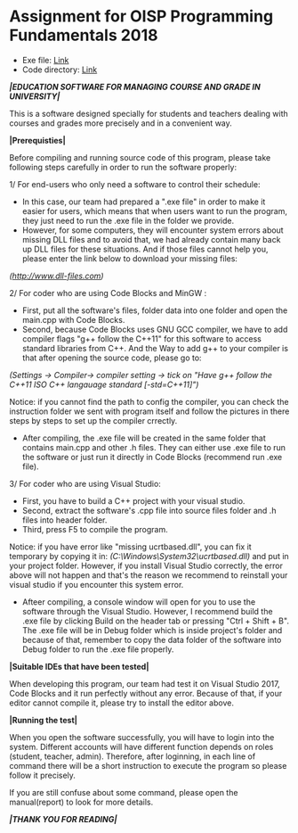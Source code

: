 # Assignment for OISP Programming Fundamentals 2018

- Exe file: [Link](https://github.com/dntrng/Uni-Management-System/tree/master/Uni-Management-System)
- Code directory: [Link](https://github.com/dntrng/Uni-Management-System/tree/master/Uni-Management-System/code)

***|EDUCATION SOFTWARE FOR MANAGING COURSE AND GRADE IN UNIVERSITY|***

This is a software designed specially for students and teachers dealing with courses
and grades more precisely and in a convenient way.

**|Prerequisties|**

Before compiling and running source code of this program, please take following steps carefully
in order to run the software properly:

1/ For end-users who only need a software to control their schedule:
- In this case, our team had prepared a ".exe file" in order to make it easier for 
users, which means that when users want to run the program, they just need to run
the .exe file in the folder we provide.
- However, for some computers, they will encounter system errors about missing DLL
files and to avoid that, we had already contain many back up DLL files for these
situations. And if those files cannot help you, please enter the link below to 
download your missing files:

*(http://www.dll-files.com)*

2/ For coder who are using Code Blocks and MinGW :
- First, put all the software's files, folder data into one folder and open the main.cpp with Code Blocks.
- Second, because Code Blocks uses GNU GCC compiler, we have to add compiler flags "g++ follow 
the C++11" for this software to access standard libraries from C++. And the Way
to add g++ to your compiler is that after opening the source code, please go to: 

*(Settings -> Compiler-> compiler setting -> tick on "Have g++ follow the C++11 ISO C++ langauage standard [-std=C++11]")*

Notice: if you cannot find the path to config the compiler, you can check the instruction folder 
we sent with program itself and follow the pictures in there steps by steps to set up the compiler
crrectly.

- After compiling, the .exe file will be created in the same folder that contains main.cpp and other .h files. They can either
use .exe file to run the software or just run it directly in Code Blocks (recommend run .exe file).

3/ For coder who are using Visual Studio:
- First, you have to build a C++ project with your visual studio.
- Second, extract the software's .cpp file into source files folder and .h files into header folder.
- Third, press F5 to compile the program.

Notice: if you have error like "missing ucrtbased.dll", you can fix it temporary by copying it in: *(C:\Windows\System32\ucrtbased.dll)*
and put in your project folder. However, if you install Visual Studio correctly, the error above 
will not happen and that's the reason we recommend to reinstall your visual studio if you encounter 
this system error.

- Afteer compiling, a console window will open for you to use the software through the Visual Studio. However, I recommend
build the .exe file by clicking Build on the header tab or pressing "Ctrl + Shift + B". The .exe file will be in Debug folder
which is inside project's folder and because of that, remember to copy the data folder of the software into Debug folder to
run the .exe file properly.

**|Suitable IDEs that have been tested|**

When developing this program, our team had test it on Visual Studio 2017, Code Blocks and it run perfectly
without any error. Because of that, if your editor cannot compile it, please try to install the editor above.

**|Running the test|**

When you open the software successfully, you will have to login into the system. Different accounts will have
different function depends on roles (student, teacher, admin). Therefore, after loginning, in each line of
command there will be a short instruction to execute the program so please follow it precisely.

If you are still confuse about some command, please open the manual(report) to look for more details.

***|THANK YOU FOR READING|***

